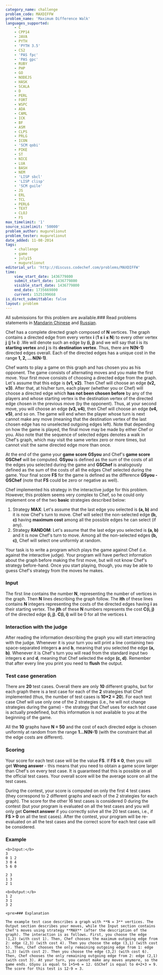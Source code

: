 ```yaml
---
category_name: challenge
problem_code: MAXDIFFW
problem_name: 'Maximum Difference Walk'
languages_supported:
    - C
    - CPP14
    - JAVA
    - PYTH
    - 'PYTH 3.5'
    - CS2
    - 'PAS fpc'
    - 'PAS gpc'
    - RUBY
    - PHP
    - GO
    - NODEJS
    - HASK
    - SCALA
    - D
    - PERL
    - FORT
    - WSPC
    - ADA
    - CAML
    - ICK
    - BF
    - ASM
    - CLPS
    - PRLG
    - ICON
    - 'SCM qobi'
    - PIKE
    - ST
    - NICE
    - LUA
    - BASH
    - NEM
    - 'LISP sbcl'
    - 'LISP clisp'
    - 'SCM guile'
    - JS
    - ERL
    - TCL
    - PERL6
    - TEXT
    - CLOJ
    - FS
max_timelimit: '1'
source_sizelimit: '50000'
problem_author: mugurelionut
problem_tester: mugurelionut
date_added: 11-08-2014
tags:
    - challenge
    - game
    - july15
    - mugurelionut
editorial_url: 'http://discuss.codechef.com/problems/MAXDIFFW'
time:
    view_start_date: 1436779800
    submit_start_date: 1436779800
    visible_start_date: 1436779800
    end_date: 1735669800
    current: 1525199668
is_direct_submittable: false
layout: problem
---
```

All submissions for this problem are available.### Read problems statements in [Mandarin Chinese](/download/translated/JULY15/mandarin/MAXDIFFW.pdf) and [Russian](/download/translated/JULY15/russian/MAXDIFFW.pdf).

Chef has a complete directed graph composed of **N** vertices. The graph contains a directed edge from every vertex **i** (**1 ≤ i ≤ N**) to every other vertex **j** (**j != i**) .We will denote such an edge by **(i, j)** and we will say that **i** is its **starting vertex** and **j** is its **destination vertex**. Thus, there are **N(N-1)** directed edges overall. Each of the directed edges has a unique cost in the range **1, 2, ... N(N-1)**.

Chef wants to play a game on this graph and has chosen you as his opponent. The game consists of alternating moves and you make the first move. Your first move consists of choosing a directed edge from the graph. Let's assume that this edge is **(v1, v2)**. Then Chef will choose an edge **(v2, v3)**. After that, at his/her turn, each player (whether you or Chef) will choose a directed edge which **has not been chosen before** by any of the players and whose starting vertex is the destination vertex of the directed edge chosen in the previous move (by the opponent). Thus, at your second move, you will choose an edge **(v3, v4)**, then Chef will choose an edge **(v4, v5)**, and so on. The game will end when the player whose turn is next cannot make any move (meaning that the destination vertex of the last chosen edge has no unselected outgoing edges left). Note that depending on how the game is played, the final move may be made by either Chef or you. Also note that the sequence of selected edges denotes a walk in Chef's graph, which may visit the same vertex zero or more times, but cannot visit the same directed edge more than once.

At the end of the game your **game score GSyou** and Chef's **game score GSChef** will be computed. **GSyou** is defined as the sum of the costs of all the edges you selected during the game and **GSChef** is analogously defined as the sum of the costs of all the edges Chef selected during the game. Your final score **FS** for the game is defined as the difference **GSyou - GSChef** (note that **FS** could be zero or negative as well).

Chef implemented his strategy in the interactive judge for this problem. However, this problem seems very complex to Chef, so he could only implement one of the two **basic** strategies described below:

1. Strategy **MAX**: Let's assume that the last edge you selected is **(a, b)** and it is now Chef's turn to move. Chef will select the non-selected edge **(b, c)** having **maximum cost** among all the possible edges he can select (if any).
2. Strategy **RANDOM**: Let's assume that the last edge you selected is **(a, b)** and it is now Chef's turn to move. Among all the non-selected edges **(b, c)**, Chef will select one uniformly at random.
 
Your task is to write a program which plays the game against Chef (i.e. against the interactive judge). Your program will have perfect information about the graph before making the first move, but will not know Chef's strategy before-hand. Once you start playing, though, you may be able to guess Chef's strategy from the moves he makes.

### Input

The first line contains the number **N**, representing the number of vertices in the graph. Then **N** lines describing the graph follow. The **ith** of these lines contains **N** integers representing the costs of the directed edges having **i** as their starting vertex. The **jth** of these **N** numbers represents the cost **C(i, j)** of the directed edge **(i, j)**. **C(i, i)** will be 0 for all the vertices **i**.

### Interaction with the judge

After reading the information describing the graph you will start interacting with the judge. Whenever it is your turn you will print a line containing two space-separated integers **a** and **b**, meaning that you selected the edge **(a, b)**. Whenever it is Chef's turn you will read from the standard input two integers **c** and **d**, meaning that Chef selected the edge **(c, d)**. Remember that after every line you print you need to **flush** the output.

### Test case generation

There are **20** test cases. Overall there are only **10** different graphs, but for each graph there is a test case for each of the **2** strategies that Chef implemented (thus, the number of test cases is **10\*2 = 20**). For each test case Chef will use only one of the 2 strategies (i.e., he will not change strategies during the game) - the strategy that Chef uses for each test case is actually predefined, but this information is not available to you at the beginning of the game.

All the **10** graphs have **N = 50** and the cost of each directed edge is chosen uniformly at random from the range **1...N(N-1)** (with the constraint that all the edge costs are different).

### Scoring

Your score for each test case will be the value **FS**. If **FS ≤ 0**, then you will get **Wrong answer** - this means that you need to obtain a game score larger than Chef's on every test case. It is guaranteed that this is possible on all the official test cases. Your overall score will be the average score on all the test cases.

During the contest, your score is computed on only the first 4 test cases (they correspond to 2 different graphs and each of the 2 strategies for each graph). The score for the other 16 test cases is considered 0 during the contest (but your program is evaluated on all the test cases and you will only get **Correct answer** if you correctly solve all the 20 test cases, i.e., if **FS > 0** on all the test cases). After the contest, your program will be re-evaluated on all the test cases and the correct score for each test case will be considered.

### Example

 ```
<b>Input:</b>
3
0 1 2
3 0 4
5 6 0

2 3
1 3
2 1

<b>Output:</b>
1 2
3 1
3 2

<pre>### Explanation

The example test case describes a graph with **N = 3** vertices. The Output section describes your moves, while the Input section contains Chef's moves using strategy **MAX** (after the description of the graph). The interaction is as follows. First, you choose the edge (1,2) (with cost 1). Then, Chef chooses the maximum outgoing edge from 2: edge (2,3) (with cost 4). Then you choose the edge (3,1) (with cost 5). Then, Chef chooses the only remaining outgoing edge from 1: edge (1,3) (with cost 2). Then you choose the edge (3,2) (with cost 6). Then, Chef chooses the only remaining outgoing edge from 2: edge (2,1) (with cost 3). At your turn, you cannot make any moves anymore, so the game ends. GSyou is equal to 1+5+6 = 12. GSChef is equal to 4+2+3 = 9. The score for this test is 12-9 = 3.
